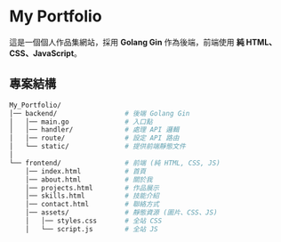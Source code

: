 # My Portfolio

這是一個個人作品集網站，採用 **Golang Gin** 作為後端，前端使用 **純 HTML、CSS、JavaScript**。

## 專案結構

```bash
My_Portfolio/
│── backend/                 # 後端 Golang Gin
│   │── main.go              # 入口點
│   │── handler/             # 處理 API 邏輯
│   │── route/               # 設定 API 路由
│   └── static/              # 提供前端靜態文件
│
└── frontend/                # 前端 (純 HTML, CSS, JS)
    │── index.html           # 首頁
    │── about.html           # 關於我
    │── projects.html        # 作品展示
    │── skills.html          # 技能介紹
    │── contact.html         # 聯絡方式
    │── assets/              # 靜態資源 (圖片、CSS、JS)
    │   │── styles.css       # 全站 CSS
    │   └── script.js        # 全站 JS
```
